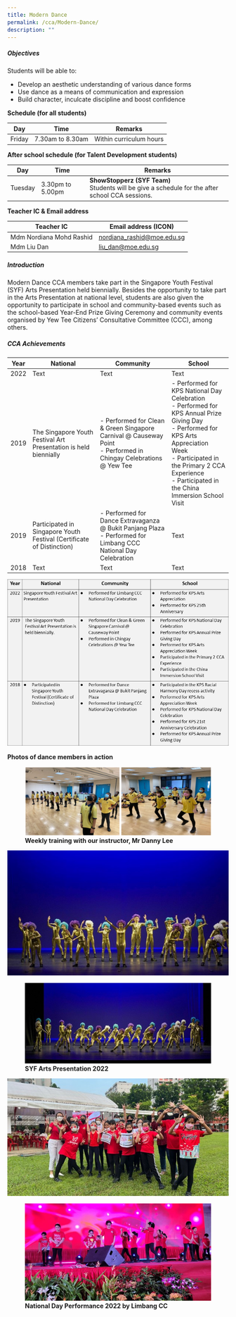 ```yaml
---
title: Modern Dance
permalink: /cca/Modern-Dance/
description: ""
---
```

##### **Objectives**

  
Students will be able to:  
  

*   Develop an aesthetic understanding of various dance forms
*   Use dance as a means of communication and expression
*   Build character, inculcate discipline and boost confidence

  

**Schedule (for all students)**

| Day | Time | Remarks |
| --- | --- | --- |
| Friday | 7.30am to 8.30am | Within curriculum hours |

**After school schedule (for Talent Development students)**

| Day | Time | Remarks |
| --- | --- | --- |
| Tuesday | 3.30pm to 5.00pm | **ShowStopperz (SYF Team)** <br>Students will be give a schedule for the after school CCA sessions.  |

  

**Teacher IC & Email address**

  

| Teacher IC | Email address (ICON) |
| --- | --- |
| Mdm Nordiana Mohd Rashid | nordiana_rashid@moe.edu.sg |
| Mdm Liu Dan | liu_dan@moe.edu.sg |

  

##### **Introduction**

  

Modern Dance CCA members take part in the Singapore Youth Festival (SYF) Arts Presentation held biennially. Besides the opportunity to take part in the Arts Presentation at national level, students are also given the opportunity to participate in school and community-based events such as the school-based Year-End Prize Giving Ceremony and community events organised by Yew Tee Citizens’ Consultative Committee (CCC), among others.

##### **CCA Achievements**



| Year | National | Community | School |
| -------- | -------- | -------- | -------- |
| 2022     | Text     | Text     | Text     |
| 2019     | The Singapore Youth Festival Art Presentation is held biennially     | - Performed for Clean & Green Singapore Carnival @ Causeway Point <br> - Performed in Chingay Celebrations @ Yew Tee    | - Performed for KPS National Day Celebration <br> - Performed for KPS Annual Prize Giving Day <br> - Performed for KPS Arts Appreciation Week <br> - Participated in the Primary 2 CCA Experience <br> - Participated in the China Immersion School Visit     |
| 2019     | Participated in Singapore Youth Festival (Certificate of Distinction)     | - Performed for Dance Extravaganza @ Bukit Panjang Plaza <br> - Performed for Limbang CCC National Day Celebration     | Text     |
| 2018     | Text     | Text     | Text     |

![](/images/Our%20Curriculum/Departments/CCA/Modern%20Dance/M1.jpg)
  

**Photos of dance members in action**


<figure>

<img src="/images/Our%20Curriculum/Departments/CCA/Modern%20Dance/M2.png">

<figcaption> <strong> Weekly training with our instructor, Mr Danny Lee </strong> </figcaption>

</figure>

![](/images/Our%20Curriculum/Departments/CCA/Modern%20Dance/M3.jpg)

<figure>

<img src="/images/Our%20Curriculum/Departments/CCA/Modern%20Dance/M4.jpg">

<figcaption> <strong> SYF Arts Presentation 2022 </strong> </figcaption>

</figure>

![](/images/Our%20Curriculum/Departments/CCA/Modern%20Dance/M5.jpg)

<figure>

<img src="/images/Our%20Curriculum/Departments/CCA/Modern%20Dance/M6.jpg">

<figcaption> <strong> National Day Performance 2022 by Limbang CC </strong> </figcaption>

</figure>